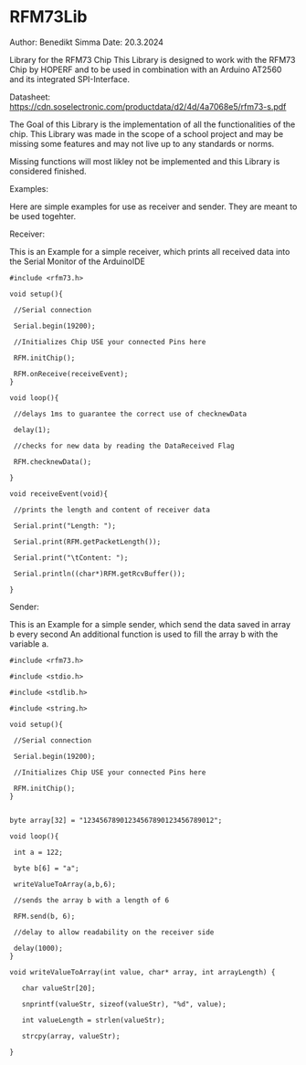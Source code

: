 # RFM73Lib
Author: Benedikt Simma
Date: 20.3.2024

Library for the RFM73 Chip
This Library is designed to work with the RFM73 Chip by HOPERF 
and to be used in combination with an Arduino AT2560 and its integrated SPI-Interface.

Datasheet: https://cdn.soselectronic.com/productdata/d2/4d/4a7068e5/rfm73-s.pdf

The Goal of this Library is the implementation of all the functionalities of the chip.
This Library was made in the scope of a school project and may be missing some features 
and may not live up to any standards or norms.

Missing functions will most likley not be implemented and this Library is considered finished.

Examples:

Here are simple examples for use as receiver and sender. They are meant to be used togehter.

Receiver:

This is an Example for a simple receiver, which prints all received data into the Serial Monitor of the ArduinoIDE
 ```
#include <rfm73.h>

void setup(){

  //Serial connection

  Serial.begin(19200);

  //Initializes Chip USE your connected Pins here
  
  RFM.initChip();  

  RFM.onReceive(receiveEvent);
}

void loop(){ 

  //delays 1ms to guarantee the correct use of checknewData

  delay(1);

  //checks for new data by reading the DataReceived Flag

  RFM.checknewData();
  
}

void receiveEvent(void){

  //prints the length and content of receiver data

  Serial.print("Length: ");

  Serial.print(RFM.getPacketLength());

  Serial.print("\tContent: ");

  Serial.println((char*)RFM.getRcvBuffer());

}
 ```


Sender:

This is an Example for a simple sender, which send the data saved in array b every second
An additional function is used to fill the array b with the variable a.
 ```
#include <rfm73.h>

#include <stdio.h>

#include <stdlib.h>

#include <string.h>

void setup(){

  //Serial connection

  Serial.begin(19200);

  //Initializes Chip USE your connected Pins here

  RFM.initChip();
}


byte array[32] = "12345678901234567890123456789012";

void loop(){ 

  int a = 122; 

  byte b[6] = "a";

  writeValueToArray(a,b,6);

  //sends the array b with a length of 6

  RFM.send(b, 6);

  //delay to allow readability on the receiver side

  delay(1000);
}

void writeValueToArray(int value, char* array, int arrayLength) {

    char valueStr[20];

    snprintf(valueStr, sizeof(valueStr), "%d", value);

    int valueLength = strlen(valueStr);

    strcpy(array, valueStr);

}
 ```